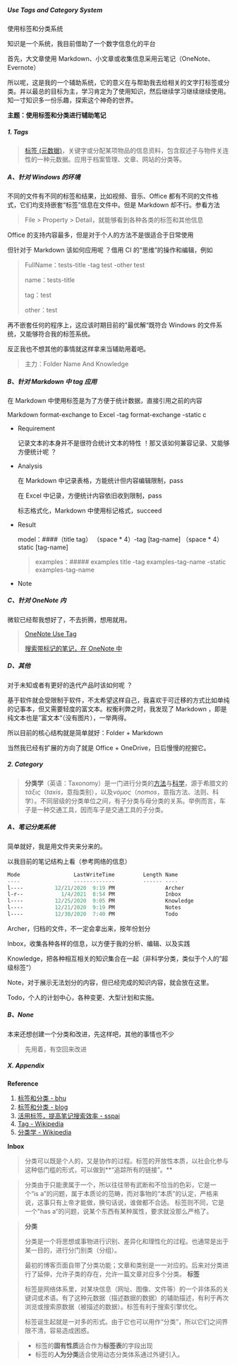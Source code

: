 ##### Use Tags  and Category System

使用标签和分类系统



知识是一个系统，我目前借助了一个数字信息化的平台

首先，大文章使用 Markdown、小文章或收集信息采用云笔记（OneNote、Evernote）

所以呢，这是我的一个辅助系统，它的意义在与帮助我去给相关的文字打标签或分类。并以最总的目标为主，学习肯定为了使用知识，然后继续学习继续继续使用。知一寸知识多一份乐趣，探索这个神奇的世界。

**主题：使用标签和分类进行辅助笔记**



##### 1. Tags

> [标签 (元数据)](https://zh.wikipedia.org/wiki/標籤_(元數據))，关键字或分配某项物品的信息资料，包含叙述子与物件关连性的一种元数据。应用于档案管理、文章、网站的分类等。

##### A、针对 Windows 的环境

不同的文件有不同的标签和结果，比如视频、音乐、Office 都有不同的文件格式，它们均支持嵌套“标签”信息在文件中。但是 Markdown 却不行。参看方法

> File > Property > Detail，就能够看到各种各类的标签和其他信息

Office 的支持内容最多，但是对于个人的方法不是很适合于日常使用

但针对于 Markdown 该如何应用呢 ？借用 CI 的“思维”的操作和编辑，例如

> FullName：tests-title -tag test -other test
>
> name：tests-title
>
> tag：test
>
> other：test

再不嵌套任何的程序上，这应该时期目前的”最优解“既符合 Windows 的文件系统，又能够符合我的标签系统。

反正我也不想其他的事情就这样拿来当辅助用着吧。

> 主力：Folder Name And Knowledge

##### B、针对 Markdown 中 tag 应用

在 Markdown 中使用标签是为了方便于统计数据，直接引用之前的内容

Markdown format-exchange to Excel	-tag format-exchange	-static c

- Requirement

  记录文本的本身并不是很符合统计文本的特性 ！那又该如何兼容记录、又能够方便统计呢 ？

- Analysis

  在 Markdown 中记录表格，方能统计但内容编辑限制，pass

  在 Excel 中记录，方便统计内容依旧收到限制，pass

  标志格式化，Markdown 中使用标记格式，succeed

- Result

  model：####（title tag）	（space * 4）-tag [tag-name]	（space * 4）static [tag-name]

  > examples：##### examples title	-tag examples-tag-name	-static examples-tag-name

- Note



##### C、针对 OneNote 内

微软已经帮我想好了，不去折腾，想用就用。

>  [OneNote Use Tag](https://docs.microsoft.com/zh-cn/graph/onenote-note-tags) 
>
> [搜索带标记的笔记，在 OneNote 中](https://support.microsoft.com/zh-cn/office/%E6%90%9C%E7%B4%A2%E5%B8%A6%E6%A0%87%E8%AE%B0%E7%9A%84%E7%AC%94%E8%AE%B0%EF%BC%8C%E5%9C%A8-onenote-%E4%B8%AD-7077a645-65ed-498f-ad94-61d6274efe79) 

##### D、其他

对于未知或者有更好的迭代产品时该如何呢 ？

基于软件就会受限制于软件，不太希望这样自己，我喜欢于可迁移的方式比如单纯的记事本，但又需要轻度的富文本。权衡利弊之时，我发现了 Markdown ，即是纯文本也是”富文本“（没有图片），一举两得。

所以目前的核心结构就是简单就好：Folder + Markdown

当然我已经有扩展的方向了就是 Office + OneDrive，日后慢慢的挖掘它。



##### 2. Category

> **分类学**（英语：Taxonomy）是一门进行分类的[方法](https://zh.wikipedia.org/wiki/方法)与[科学](https://zh.wikipedia.org/wiki/科學)，源于希腊文的*τάξις*（*taxis*，意指类别），以及*νόμος*（*nomos*，意指方法、法则、科学）。不同层级的分类单位之间，有子分类与母分类的关系。举例而言，车子是一种交通工具，因而车子是交通工具的子分类。

##### A、笔记分类系统

简单就好，我是用文件夹来分来的。

以我目前的笔记结构上看（参考网络的信息）

```powershell
Mode                 LastWriteTime         Length Name
----                 -------------         ------ ----
l----          12/21/2020  9:19 PM                Archer
l-r--            1/4/2021  8:54 PM                Inbox
l----          12/25/2020  9:05 PM                Knowledge
l----          12/21/2020  9:19 PM                Notes
l----          12/30/2020  7:40 PM                Todo
```

Archer，归档的文件，不一定会拿出来，按年份划分

Inbox，收集各种各样的信息，以方便于我的分析、编辑、以及实践

Knowledge，把各种相互相关的知识集合在一起（非科学分类，类似于个人的”超级标签“）

Note，对于展示无法划分的内容，但已经完成的知识内容，就会放在这里。

Todo，个人的计划中心，各种变更、大型计划和实施。

##### B、None

本来还想创建一个分类和改进，先这样吧，其他的事情也不少

> 先用着，有空回来改进



##### X. Appendix

**Reference**

1. [标签和分类 - bhu](https://www.zhihu.com/question/19566478) 
2. [标签和分类 - blog](http://vonng.com/blog/taxonomy/) 
3. [活用标签，提高笔记搜索效率 - sspai](https://sspai.com/post/57467)
4. [Tag - Wikipedia](https://zh.wikipedia.org/wiki/%E6%A8%99%E7%B1%A4)
5. [分类学 - Wikipedia](https://zh.wikipedia.org/wiki/%E5%88%86%E7%B1%BB%E5%AD%A6)



**Inbox**

> 分类可以既是个人的，又是协作的过程。标签的开放性本质，以社会化参与这种低门槛的形式，可以做到**“追踪所有的链接”。**

> 分类由于只能隶属于一个，所以往往带有武断和不恰当的色彩，它是一个“is a”的问题，属于本质论的范畴，而对事物的“本质”的认定，严格来说，这事只有上帝才能做，换句话说，谁做都不合适。
> 标签则不同，它是一个"has a“的问题，说某个东西有某种属性，要求就没那么严格了。

> **分类**
>
> 分类是一个将思想或事物进行识别、差异化和理性化的过程。也通常是出于某一目的，进行分门别类（分组）。
>
> 最初的博客页面自带了分类功能；文章和类别是一一对应的。后来对分类进行了延伸，允许子类的存在，允许一篇文章对应多个分类。
> **标签**
>
> 标签是网络体系里，对某块信息（网址、图像、文件等）的一个非体系的关键词或术语。有了这种元数据（描述数据的数据）的辅助描述，有利于再次浏览或搜索原数据（被描述的数据）。标签有利于搜索引擎优化。
>
> 标签诞生起就是一对多的形式。由于它也可以用作“分类”，所以它们之间界限不清，容易造成困惑。

> - 标签的**固有性质**适合作为**标签表**的字段出现
> - 标签的**人为分类**适合使用动态分类体系通过外键引入。